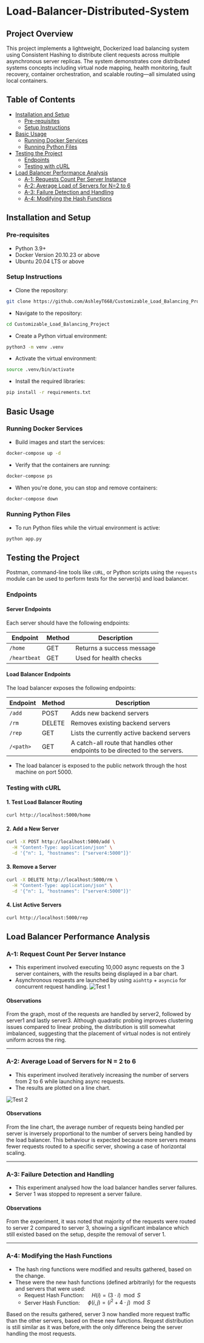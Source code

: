 # Load-Balancer-Distributed-System
## Project Overview
This project implements a lightweight, Dockerized load balancing system using Consistent Hashing to distribute client requests across multiple asynchronous server replicas. The system demonstrates core distributed systems concepts including virtual node mapping, health monitoring, fault recovery, container orchestration, and scalable routing—all simulated using local containers.

## Table of Contents
- [Installation and Setup](#installation-and-setup)
  - [Pre-requisites](#pre-requisites)
  - [Setup Instructions](#setup-instructions)
- [Basic Usage](#basic-usage)
  - [Running Docker Services](#running-docker-services)
  - [Running Python Files](#running-python-files)
- [Testing the Project](#testing-the-project)
  - [Endpoints](#endpoints)
  - [Testing with cURL](#testing-with-curl)
- [Load Balancer Performance Analysis](#load-balancer-performance-analysis)
  - [A-1: Requests Count Per Server Instance](#a-1-request-count-per-server-instance)
  - [A-2: Average Load of Servers for N=2 to 6](#a-2-average-load-of-servers-for-n--2-to-6)
  - [A-3: Failure Detection and Handling](#a-3-failure-detection-and-handling)
  - [A-4: Modifying the Hash Functions](#a-4-modifying-the-hash-functions)

## Installation and Setup
### Pre-requisites
- Python 3.9+
- Docker Version 20.10.23 or above
- Ubuntu 20.04 LTS or above

### Setup Instructions
- Clone the repository:
```bash
git clone https://github.com/AshleyT668/Customizable_Load_Balancing_Project.git 
```

- Navigate to the repository:
```bash
cd Customizable_Load_Balancing_Project
```

- Create a Python virtual environment:
```bash
python3 -m venv .venv
```

- Activate the virtual environment:
```bash
source .venv/bin/activate
```

- Install the required libraries:
```bash
pip install -r requirements.txt
```

## Basic Usage
### Running Docker Services
- Build images and start the services:
```bash
docker-compose up -d
```

- Verify that the containers are running:
```bash
docker-compose ps
```

- When you're done, you can stop and remove containers:
```bash
docker-compose down
```

### Running Python Files
- To run Python files while the virtual environment is active:
```bash
python app.py
```
## Testing the Project
Postman, command-line tools like `cURL`, or Python scripts using the `requests` module can be used to perform tests
for the server(s) and load balancer. 

### Endpoints
#### Server Endpoints
Each server should have the following endpoints:

| Endpoint     | Method | Description               |
| ------------ | ------ | ------------------------- |
| `/home`      | GET    | Returns a success message |
| `/heartbeat` | GET    | Used for health checks    |

#### Load Balancer Endpoints
The load balancer exposes the following endpoints:

| Endpoint  | Method | Description                                                                   |
|-----------| ------ |-------------------------------------------------------------------------------|
| `/add`    | POST   | Adds new backend servers                                                      |
| `/rm`     | DELETE | Removes existing backend servers                                              |
| `/rep`    | GET    | Lists the currently active backend servers                                    |
| `/<path>` | GET    | A catch-all route that handles other endpoints to be directed to the servers. |

- The load balancer is exposed to the public network through the host machine on port 5000.

### Testing with cURL
#### 1. Test Load Balancer Routing

```bash
curl http://localhost:5000/home
```

#### 2. Add a New Server
```bash
curl -X POST http://localhost:5000/add \
  -H "Content-Type: application/json" \
  -d '{"n": 1, "hostnames": ["server4:5000"]}'
```

#### 3. Remove a Server
```bash
curl -X DELETE http://localhost:5000/rm \
  -H "Content-Type: application/json" \
  -d '{"n": 1, "hostnames": ["server4:5000"]}'
```

#### 4. List Active Servers
```bash
curl http://localhost:5000/rep
```
## Load Balancer Performance Analysis

### A-1: Request Count Per Server Instance
- This experiment involved executing 10,000 async requests on the 3 server containers, with the results being displayed
in a bar chart.
- Asynchronous requests are launched by using `aiohttp` + `asyncio` for concurrent request handling.
![Test 1](https://github.com/user-attachments/assets/fdd56e1e-f5c6-4a77-a259-7e8db3bb4f34)


#### Observations
From the graph, most of the requests are handled by server2, followed by server1 and lastly server3.
Although quadratic probing improves clustering issues compared to linear probing, the distribution 
is still somewhat imbalanced, suggesting that the placement of virtual nodes is not entirely uniform
across the ring.

---

### A-2: Average Load of Servers for N = 2 to 6
- This experiment involved iteratively increasing the number of servers from 2 to 6 while launching async requests.
- The results are plotted on a line chart.
  
![Test 2](https://github.com/user-attachments/assets/544d4c5e-afbb-4ef8-aa18-c661f3adf9b1)


#### Observations
From the line chart, the average number of requests being handled per server is inversely proportional to the number of 
servers being handled by the load balancer. This behaviour is expected because more servers means fewer requests routed 
to a specific server, showing a case of horizontal scaling.

---

### A-3: Failure Detection and Handling
- This experiment analysed how the load balancer handles server failures.
- Server 1 was stopped to represent a server failure.

#### Observations
From the experiment, it was noted that majority of the requests were routed to server 2 compared to server 3, showing a 
significant imbalance which still existed based on the setup, despite the removal of server 1.

---

### A-4: Modifying the Hash Functions
- The hash ring functions were modified and results gathered, based on the change.
- These were the new hash functions (defined arbitrarily) for the requests and servers that were used:
  - Request Hash Function: $\quad H(i) = (3 \cdot i) \mod S$
  - Server Hash Function: $\quad \phi(i, j) = (i^2 + 4 \cdot j) \mod S$

Based on the results gathered, server 3 now handled more request traffic than the other servers, 
based on these new functions. Request distribution is still similar as it was before,with the only 
difference being the server handling the most requests.
